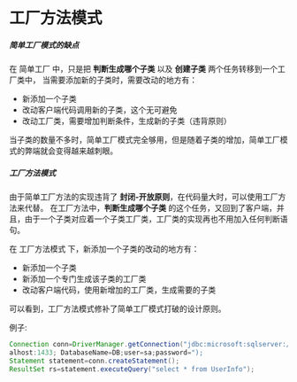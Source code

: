 # 工厂方法模式

##### **简单工厂模式的缺点**

在 简单工厂 中，只是把 **判断生成哪个子类** 以及 **创建子类** 两个任务转移到一个工厂类中，
当需要添加新的子类时，需要改动的地方有：
- 新添加一个子类
- 改动客户端代码调用新的子类，这个无可避免
- 改动工厂类，需要增加判断条件，生成新的子类（违背原则）

当子类的数量不多时，简单工厂模式完全够用，但是随着子类的增加，简单工厂模式的弊端就会变得越来越刺眼。

##### **工厂方法模式**
由于简单工厂方法的实现违背了 **封闭-开放原则**，在代码量大时，可以使用工厂方法来代替。
在工厂方法中，**判断生成哪个子类** 的这个任务，又回到了客户端，并且，由于一个子类对应着一个子类工厂类，工厂类的实现再也不用加入任何判断语句。

在 工厂方法模式 下，新添加一个子类的改动的地方有：
- 新添加一个子类
- 新添加一个专门生成该子类的工厂类
- 改动客户端代码，使用新增加的工厂类，生成需要的子类

可以看到，工厂方法模式修补了简单工厂模式打破的设计原则。

例子:
```java
Connection conn=DriverManager.getConnection("jdbc:microsoft:sqlserver://loc
alhost:1433; DatabaseName=DB;user=sa;password=");
Statement statement=conn.createStatement();
ResultSet rs=statement.executeQuery("select * from UserInfo");
```